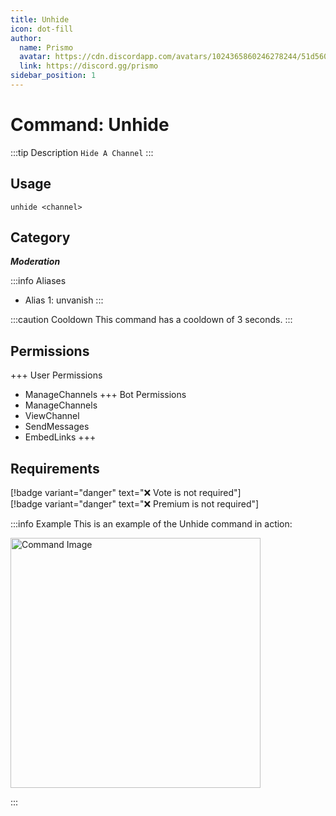 ```yaml
---
title: Unhide
icon: dot-fill
author:
  name: Prismo
  avatar: https://cdn.discordapp.com/avatars/1024365860246278244/51d5603eff69376da9a21e86b07a75bd.png?size=2048
  link: https://discord.gg/prismo
sidebar_position: 1
---
```



# Command: Unhide

:::tip Description
`Hide A Channel`
:::

## Usage

```
unhide <channel>
```

## Category

_**Moderation**_

:::info Aliases
- Alias 1: unvanish
:::

:::caution Cooldown
This command has a cooldown of 3 seconds.
:::

## Permissions

+++ User Permissions
- ManageChannels
+++ Bot Permissions
- ManageChannels
- ViewChannel
- SendMessages
- EmbedLinks
+++

## Requirements

[!badge variant="danger" text="❌ Vote is not required"]  
[!badge variant="danger" text="❌ Premium is not required"]

:::info Example
This is an example of the Unhide command in action:

<img src="https://i.imgur.com/Mv6W5J4.png" alt="Command Image" width="400"/>

:::

